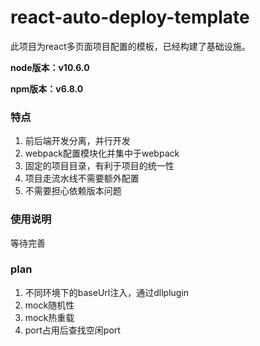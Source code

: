 # react-auto-deploy-template

此项目为react多页面项目配置的模板，已经构建了基础设施。

**node版本：v10.6.0**

**npm版本：v6.8.0**

### 特点

1. 前后端开发分离，并行开发
2. webpack配置模块化并集中于webpack
3. 固定的项目目录，有利于项目的统一性
4. 项目走流水线不需要额外配置
5. 不需要担心依赖版本问题

### 使用说明

等待完善

### plan

1. 不同环境下的baseUrl注入，通过dllplugin
2. mock随机性
3. mock热重载
4. port占用后查找空闲port